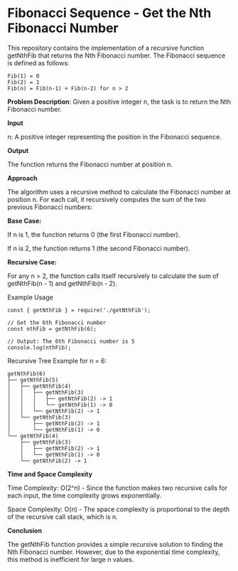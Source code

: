 # Fibonacci Sequence - Get the Nth Fibonacci Number

This repository contains the implementation of a recursive function getNthFib that returns the Nth Fibonacci number. The Fibonacci sequence is defined as follows:

	Fib(1) = 0
	Fib(2) = 1
	Fib(n) = Fib(n-1) + Fib(n-2) for n > 2

**Problem Description**: Given a positive integer n, the task is to return the Nth Fibonacci number.

**Input**

n: A positive integer representing the position in the Fibonacci sequence.

**Output**

The function returns the Fibonacci number at position n.

**Approach**

The algorithm uses a recursive method to calculate the Fibonacci number at position n. For each call, it recursively computes the sum of the two previous Fibonacci numbers:

**Base Case:**

If n is 1, the function returns 0 (the first Fibonacci number).

If n is 2, the function returns 1 (the second Fibonacci number).


**Recursive Case:**

For any n > 2, the function calls itself recursively to calculate the sum of getNthFib(n - 1) and getNthFib(n - 2).


Example Usage

	const { getNthFib } = require('./getNthFib');
	
	// Get the 6th Fibonacci number
	const nthFib = getNthFib(6);

	// Output: The 6th Fibonacci number is 5
	console.log(nthFib);
 
Recursive Tree Example for n = 6:


	getNthFib(6)
	├── getNthFib(5)
	│   ├── getNthFib(4)
	│   │   ├── getNthFib(3)
	│   │   │   ├── getNthFib(2) -> 1
	│   │   │   └── getNthFib(1) -> 0
	│   │   └── getNthFib(2) -> 1
	│   └── getNthFib(3)
	│       ├── getNthFib(2) -> 1
	│       └── getNthFib(1) -> 0
	└── getNthFib(4)
	    ├── getNthFib(3)
	    │   ├── getNthFib(2) -> 1
	    │   └── getNthFib(1) -> 0
	    └── getNthFib(2) -> 1
		 
**Time and Space Complexity**

Time Complexity: O(2^n) - Since the function makes two recursive calls for each input, the time complexity grows exponentially.

Space Complexity: O(n) - The space complexity is proportional to the depth of the recursive call stack, which is n.

**Conclusion**

The getNthFib function provides a simple recursive solution to finding the Nth Fibonacci number. However, due to the exponential time complexity, this method is inefficient for large n values.

